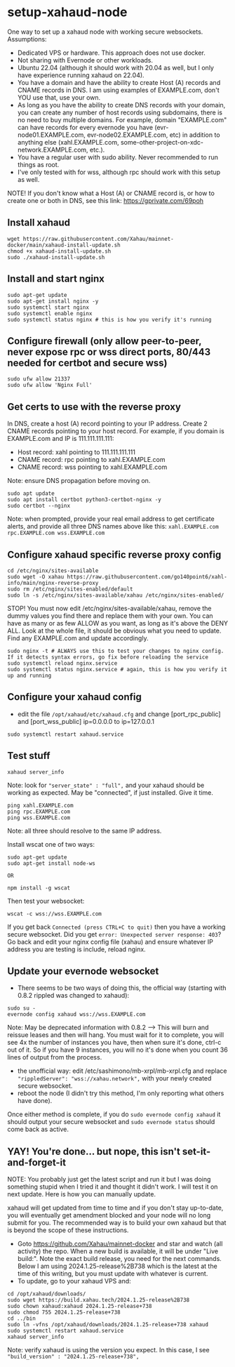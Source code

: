 # setup-xahaud-node

One way to set up a xahaud node with working secure websockets.  Assumptions:
- Dedicated VPS or hardware. This approach does not use docker.
- Not sharing with Evernode or other workloads.
- Ubuntu 22.04 (although it should work with 20.04 as well, but I only have experience running xahaud on 22.04).
- You have a domain and have the ability to create Host (A) records and CNAME records in DNS. I am using examples of EXAMPLE.com, don't YOU use that, use your own.
- As long as you have the ability to create DNS records with your domain, you can create any number of host records using subdomains, there is no need to buy multiple domains. For example, domain "EXAMPLE.com" can have records for every evernode you have (evr-node01.EXAMPLE.com, evr-node02.EXAMPLE.com, etc) in addition to anything else (xahl.EXAMPLE.com, some-other-project-on-xdc-network.EXAMPLE.com, etc.).
- You have a regular user with sudo ability. Never recommended to run things as root.
- I've only tested with for wss, although rpc should work with this setup as well.

NOTE! If you don't know what a Host (A) or CNAME record is, or how to create one or both in DNS, see this link: https://gprivate.com/69poh

## Install xahaud
```
wget https://raw.githubusercontent.com/Xahau/mainnet-docker/main/xahaud-install-update.sh
chmod +x xahaud-install-update.sh
sudo ./xahaud-install-update.sh
```

## Install and start nginx
```
sudo apt-get update
sudo apt-get install nginx -y
sudo systemctl start nginx
sudo systemctl enable nginx
sudo systemctl status nginx # this is how you verify it's running
```

## Configure firewall (only allow peer-to-peer, never expose rpc or wss direct ports, 80/443 needed for certbot and secure wss)
```
sudo ufw allow 21337
sudo ufw allow 'Nginx Full'
```

## Get certs to use with the reverse proxy

In DNS, create a host (A) record pointing to your IP address. Create 2 CNAME records pointing to your host record. For example, if you domain is EXAMPLE.com and IP is 111.111.111.111:
- Host record: xahl pointing to 111.111.111.111
- CNAME record: rpc pointing to xahl.EXAMPLE.com
- CNAME record: wss pointing to xahl.EXAMPLE.com

Note: ensure DNS propagation before moving on.

```
sudo apt update
sudo apt install certbot python3-certbot-nginx -y
sudo certbot --nginx
```

Note: when prompted, provide your real email address to get certificate alerts, and provide all three DNS names above like this:
`xahl.EXAMPLE.com rpc.EXAMPLE.com wss.EXAMPLE.com`

## Configure xahaud specific reverse proxy config
```
cd /etc/nginx/sites-available
sudo wget -O xahau https://raw.githubusercontent.com/go140point6/xahl-info/main/nginx-reverse-proxy
sudo rm /etc/nginx/sites-enabled/default
sudo ln -s /etc/nginx/sites-available/xahau /etc/nginx/sites-enabled/
```

STOP!  You must now edit /etc/nginx/sites-available/xahau, remove the dummy values you find there and replace them with your own. You can have as many or as few ALLOW as you want, as long as it's above the DENY ALL.  Look at the whole file, it should be obvious what you need to update.  Find any EXAMPLE.com and update accordingly.

```
sudo nginx -t # ALWAYS use this to test your changes to nginx config.  If it detects syntax errors, go fix before reloading the service
sudo systemctl reload nginx.service
sudo systemctl status nginx.service # again, this is how you verify it up and running
```

## Configure your xahaud config
- edit the file `/opt/xahaud/etc/xahaud.cfg` and change [port_rpc_public] and [port_wss_public] ip=0.0.0.0 to ip=127.0.0.1
```
sudo systemctl restart xahaud.service
```

## Test stuff
```
xahaud server_info
```

Note: look for `"server_state" : "full",` and your xahaud should be working as expected.  May be "connected", if just installed. Give it time.

```
ping xahl.EXAMPLE.com
ping rpc.EXAMPLE.com
ping wss.EXAMPLE.com
```

Note: all three should resolve to the same IP address.

Install wscat one of two ways:
```
sudo apt-get update
sudo apt-get install node-ws

OR

npm install -g wscat
```

Then test your websocket:
```
wscat -c wss://wss.EXAMPLE.com
```

If you get back `Connected (press CTRL+C to quit)` then you have a working secure websocket. Did you get `error: Unexpected server response: 403`? Go back and edit your nginx config file (xahau) and ensure whatever IP address you are testing is include, reload nginx.

## Update your evernode websocket
- There seems to be two ways of doing this, the official way (starting with 0.8.2 rippled was changed to xahaud):
```
sudo su -
evernode config xahaud wss://wss.EXAMPLE.com
```

Note: May be deprecated information with 0.8.2 --> This will burn and reissue leases and then will hang. You must wait for it to complete, you will see 4x the number of instances you have, then when sure it's done, ctrl-c out of it.  So if you have 9 instances, you will no it's done when you count 36 lines of output from the process.

- the unofficial way:  edit /etc/sashimono/mb-xrpl/mb-xrpl.cfg and replace `"rippledServer": "wss://xahau.network",` with your newly created secure websocket.
- reboot the node (I didn't try this method, I'm only reporting what others have done).

Once either method is complete, if you do `sudo evernode config xahaud` it should output your secure websocket and `sudo evernode status` should come back as active.

## YAY!  You're done... but nope, this isn't set-it-and-forget-it

NOTE: You probably just get the latest script and run it but I was doing something stupid when I tried it and thought it didn't work. I will test it on next update. Here is how you can manually update.

xahaud will get updated from time to time and if you don't stay up-to-date, you will eventually get amendment blocked and your node will no long submit for you. The recommended way is to build your own xahaud but that is beyond the scope of these instructions.
- Goto https://github.com/Xahau/mainnet-docker and star and watch (all activity) the repo. When a new build is available, it will be under "Live build:".  Note the exact build release, you need for the next commands. Below I am using 2024.1.25-release%2B738 which is the latest at the time of this writing, but you must update with whatever is current.
- To update, go to your xahaud VPS and:
```
cd /opt/xahaud/downloads/
sudo wget https://build.xahau.tech/2024.1.25-release%2B738
sudo chown xahaud:xahaud 2024.1.25-release+738
sudo chmod 755 2024.1.25-release+738
cd ../bin
sudo ln -vfns /opt/xahaud/downloads/2024.1.25-release+738 xahaud
sudo systemctl restart xahaud.service
xahaud server_info
```

Note: verify xahaud is using the version you expect. In this case, I see `"build_version" : "2024.1.25-release+738",`
